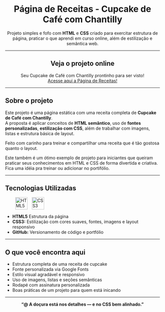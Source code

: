 <h1 align="center"> Página de Receitas - Cupcake de Café com Chantilly</h1>

<p align="center">
  Projeto simples e fofo com <strong>HTML</strong> e <strong>CSS</strong> criado para exercitar estrutura de página, praticar o que aprendi em curso online, além de estilização e semântica web.
</p>

---

<h2 align="center"> Veja o projeto online</h2>
<p align="center">
Seu Cupcake de Café com Chantilly prontinho para ser visto! 
<br>
<a href="https://marizari.github.io/recipe-page-design.github.io/" target="_blank" rel="noopener noreferrer">Acesse aqui a Página de Receitas!</a> 
</p>

---

##  Sobre o projeto
Este projeto é uma página estática com uma receita completa de **Cupcake de Café com Chantilly**.  
A proposta é aplicar conceitos de **HTML semântico**, uso de **fontes personalizadas**, **estilização com CSS**, além de trabalhar com imagens, listas e estrutura básica de layout.

Feito com carinho para treinar e compartilhar uma receita que é tão gostosa quanto o layout. 

Este também é um ótimo exemplo de projeto para iniciantes que queiram praticar seus conhecimentos em HTML e CSS de forma divertida e criativa. Fica uma idéia pra treinar ou adicionar no portifólio.

---

## Tecnologias Utilizadas

<div style="display: flex; gap: 5px; padding-left:24px">
  <img src="https://cdn.jsdelivr.net/gh/devicons/devicon/icons/html5/html5-original.svg" title="HTML5" width="40"/>
  <img src="https://cdn.jsdelivr.net/gh/devicons/devicon/icons/css3/css3-original.svg" title="CSS3" width="40"/>
</div>

- **HTML5** Estrutura da página
- **CSS3:** Estilização com cores suaves, fontes, imagens e layout responsivo  
- **GitHub:** Versionamento de código e portfólio

---

##  O que você encontra aqui
- Estrutura completa de uma receita de cupcake
- Fonte personalizada via Google Fonts
- Estilo visual agradável e responsivo
- Uso de imagens, listas e seções semânticas
- Rodapé com assinatura personalizada
- Boas práticas de um projeto para quem está inicando
---

<p align="center"><strong>“@ A doçura está nos detalhes — e no CSS bem alinhado.”</strong></p>

